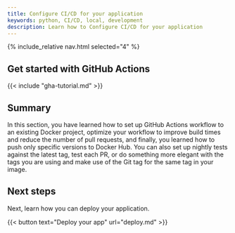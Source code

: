 ```yaml
---
title: Configure CI/CD for your application
keywords: python, CI/CD, local, development
description: Learn how to Configure CI/CD for your application
---
```


{% include_relative nav.html selected="4" %}

## Get started with GitHub Actions

{{< include "gha-tutorial.md" >}}

## Summary

In this section, you have learned how to set up GitHub Actions workflow to an existing Docker project, optimize your workflow to improve build times and reduce the number of pull requests, and finally, you learned how to push only specific versions to Docker Hub. You can also set up nightly tests against the latest tag, test each PR, or do something more elegant with the tags you are using and make use of the Git tag for the same tag in your image.

## Next steps

Next, learn how you can deploy your application.

{{< button text="Deploy your app" url="deploy.md" >}}